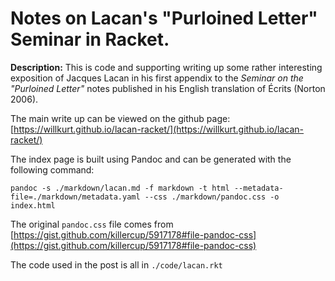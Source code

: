 # Notes on Lacan's "Purloined Letter" Seminar in Racket.

**Description:** This is code and supporting writing up some rather interesting exposition of Jacques Lacan in his first appendix to the *Seminar on the "Purloined Letter"* notes published in his English translation of Écrits (Norton 2006).

The main write up can be viewed on the github page: [https://willkurt.github.io/lacan-racket/](https://willkurt.github.io/lacan-racket/)


The index page is built using Pandoc and can be generated with the following command:

`pandoc -s ./markdown/lacan.md -f markdown -t html --metadata-file=./markdown/metadata.yaml --css ./markdown/pandoc.css -o index.html`


The original `pandoc.css` file comes from [https://gist.github.com/killercup/5917178#file-pandoc-css](https://gist.github.com/killercup/5917178#file-pandoc-css)

The code used in the post is all in `./code/lacan.rkt`